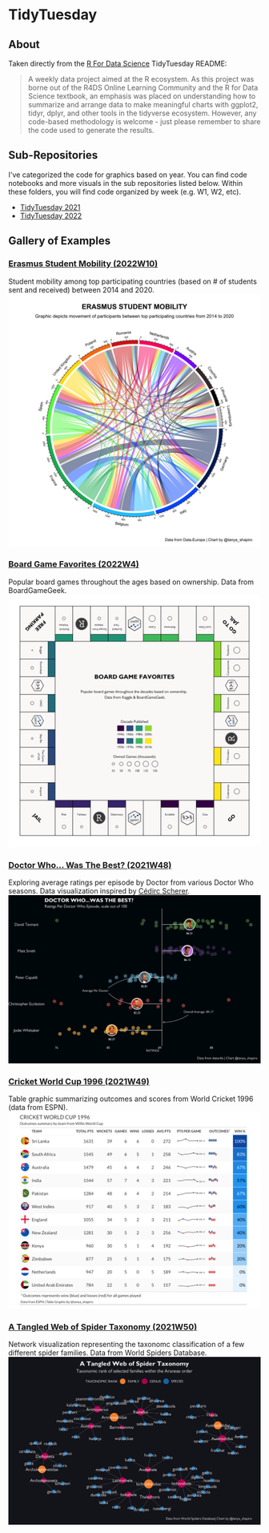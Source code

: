 # TidyTuesday

## About

Taken directly from the [R For Data Science](https://github.com/rfordatascience/tidytuesday) TidyTuesday README:

> A weekly data project aimed at the R ecosystem. As this project was borne out of the R4DS Online Learning Community and the R for Data Science textbook, an emphasis was placed on understanding how to summarize and arrange data to make meaningful charts with ggplot2, tidyr, dplyr, and other tools in the tidyverse ecosystem. However, any code-based methodology is welcome - just please remember to share the code used to generate the results.

## Sub-Repositories

I've categorized the code for graphics based on year. You can find code notebooks and more visuals in the sub repositories listed below. Within these folders, you will find code organized by week (e.g. W1, W2, etc).

- [TidyTuesday 2021](2021)
- [TidyTuesday 2022](2022)

## Gallery of Examples

### **[Erasmus Student Mobility (2022W10)](2022/W10)**
Student mobility among top participating countries (based on # of students sent and received) between 2014 and 2020.
![Screenshot](2022/W10/erasmus.jpeg)

### **[Board Game Favorites (2022W4)](2022/W4)**
Popular board games throughout the ages based on ownership. Data from BoardGameGeek.
![Screenshot](2022/W4/board_games_visual.png)

### **[Doctor Who... Was The Best? (2021W48)](2021/W48)**
Exploring average ratings per episode by Doctor from various Doctor Who seasons. Data visualization inspired by [Cédirc Scherer](https://www.cedricscherer.com/2019/05/17/the-evolution-of-a-ggplot-ep.-1/).
![Screenshot](2021/W48/doctor_who_chart.png)

### **[Cricket World Cup 1996 (2021W49)](2021/W49)**
Table graphic summarizing outcomes and scores from World Cricket 1996 (data from ESPN). 
![Screenshot](2021/W49/cricket_world_cup.png)

### **[A Tangled Web of Spider Taxonomy (2021W50)](2021/W50)**
Network visualization representing the taxonomc classification of a few different spider families. Data from World Spiders Database.
![Screenshot](2021/W50/spider_taxonomy.png)

